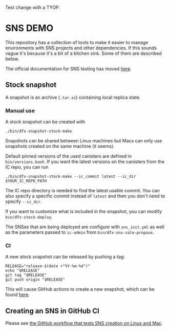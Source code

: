 Test change with a TYOP.

# SNS DEMO

This repository has a collection of tools to make it easier to manage
environments with SNS projects and other dependencies. If this sounds vague it's
because it's a bit of a kitchen sink. Some of them are described below.

The official documentation for SNS testing has moved [here](https://github.com/dfinity/sns-testing).

## Stock snapshot

A snapshot is an archive (`.tar.xz`) containing local replica state.

### Manual use

A stock snapshot can be created with
```
./bin/dfx-snapshot-stock-make
```
Snapshots can be shared between Linux machines but Macs can only use snapshots
created on the same machine (it seems).

Default pinned versions of the used canisters are defined in
`bin/versions.bash`. If you want the latest versions on the canisters from the
IC repo, you can run
```
./bin/dfx-snapshot-stock-make --ic_commit latest --ic_dir $YOUR_IC_REPO_PATH
```
The IC repo directory is needed to find the latest usable commit. You can also
specify a specific commit instead of `latest` and then you don't need to specify
`--ic_dir`.

If you want to customize what is included in the snapshot, you can modify
`bin/dfx-stock-deploy`.

The SNSes that are being deployed are configure with `sns_init.yml` as well as
the parameters passed to `ic-admin` from `bin/dfx-sns-sale-propose`.

### CI

A new stock snapshot can be released by pushing a tag:

```
RELEASE="release-$(date +"%Y-%m-%d")"
echo "$RELEASE"
git tag "$RELEASE"
git push origin "$RELEASE"
```

This will cause GitHub actions to create a new snapshot, which can be found
[here](https://github.com/dfinity/snsdemo/tags).



## Creating an SNS in GitHub CI

Please see [the GitHub workflow that tests SNS creation on Linux and Mac](.github/workflows/run.yml).

